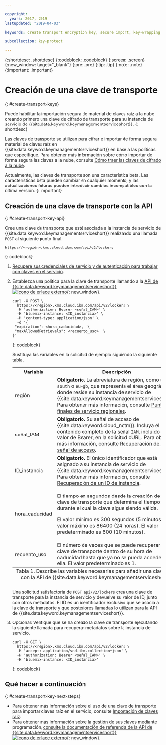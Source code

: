 ```yaml
---

copyright:
  years: 2017, 2019
lastupdated: "2019-04-03"

keywords: create transport encryption key, secure import, key-wrapping key, transport key API examples

subcollection: key-protect

---
```


{:shortdesc: .shortdesc}
{:codeblock: .codeblock}
{:screen: .screen}
{:new_window: target="_blank"}
{:pre: .pre}
{:tip: .tip}
{:note: .note}
{:important: .important}

# Creación de una clave de transporte
{: #create-transport-keys}

Puede habilitar la importación segura de material de claves raíz a la nube creando primero una clave de cifrado de transporte para su instancia de servicio de {{site.data.keyword.keymanagementserviceshort}}.
{: shortdesc}

Las claves de transporte se utilizan para cifrar e importar de forma segura material de claves raíz en {{site.data.keyword.keymanagementserviceshort}} en base a las políticas que especifique. Para obtener más información sobre cómo importar de forma segura las claves a la nube, consulte [Cómo traer las claves de cifrado a la nube](/docs/services/key-protect/concepts?topic=key-protect-importing-keys).

Actualmente, las claves de transporte son una característica beta. Las características beta pueden cambiar en cualquier momento, y las actualizaciones futuras pueden introducir cambios incompatibles con la última versión.
{: important}

## Creación de una clave de transporte con la API
{: #create-transport-key-api}

Cree una clave de transporte que esté asociada a la instancia de servicio de {{site.data.keyword.keymanagementserviceshort}} realizando una llamada `POST` al siguiente punto final.

```
https://<región>.kms.cloud.ibm.com/api/v2/lockers
```
{: codeblock}

1. [Recupere sus credenciales de servicio y de autenticación para trabajar con claves en el servicio](/docs/services/key-protect?topic=key-protect-set-up-api).

2. Establezca una política para la clave de transporte llamando a la [API de {{site.data.keyword.keymanagementserviceshort}}![Icono de enlace externo](../../icons/launch-glyph.svg "Icono de enlace externo")](https://{DomainName}/apidocs/key-protect){: new_window}.

    ```cURL
    curl -X POST \
      https://<región>.kms.cloud.ibm.com/api/v2/lockers \
      -H 'authorization: Bearer <señal_IAM>' \
      -H 'bluemix-instance: <ID_instancia>' \
      -H 'content-type: application/json' \
      -d '{
     "expiration": <hora_caducidad>,  \
     "maxAllowedRetrievals": <recuento_uso>  \
    }'
    ```
    {: codeblock}

    Sustituya las variables en la solicitud de ejemplo siguiendo la siguiente tabla.

      <table>
        <tr>
          <th>Variable</th>
          <th>Descripción</th>
        </tr>
        <tr>
          <td><varname>región</varname></td>
          <td><strong>Obligatorio.</strong> La abreviatura de región, como <code>us-south</code> o <code>eu-gb</code>, que representa el área geográfica donde reside su instancia de servicio de {{site.data.keyword.keymanagementserviceshort}}. Para obtener más información, consulte <a href="/docs/services/key-protect?topic=key-protect-regions#endpoints">Puntos finales de servicio regionales</a>.</td>
        </tr>
        <tr>
          <td><varname>señal_IAM</varname></td>
          <td><strong>Obligatorio.</strong> Su señal de acceso de {{site.data.keyword.cloud_notm}}. Incluya el contenido completo de la señal <code>IAM</code>, incluido el valor de Bearer, en la solicitud cURL. Para obtener más información, consulte <a href="/docs/services/key-protect?topic=key-protect-retrieve-access-token">Recuperación de una señal de acceso</a>.</td>
        </tr>
        <tr>
          <td><varname>ID_instancia</varname></td>
          <td><strong>Obligatorio.</strong> El único identificador que está asignado a su instancia de servicio de {{site.data.keyword.keymanagementserviceshort}}. Para obtener más información, consulte <a href="/docs/services/key-protect?topic=key-protect-retrieve-instance-ID">Recuperación de un ID de instancia</a>.</td>
        </tr>
        <tr>
          <td><varname>hora_caducidad</varname></td>
          <td>
            <p>El tiempo en segundos desde la creación de una clave de transporte que determina el tiempo durante el cual la clave sigue siendo válida.</p>
            <p>El valor mínimo es 300 segundos (5 minutos), y el valor máximo es 86400 (24 horas). El valor predeterminado es 600 (10 minutos).</p>
          </td>
        </tr>
        <tr>
          <td><varname>recuento_uso</varname></td>
          <td>El número de veces que se puede recuperar una clave de transporte dentro de su hora de caducidad hasta que ya no se pueda acceder a ella. El valor predeterminado es 1.</td>
        </tr>
          <caption style="caption-side:bottom;">Tabla 1. Describe las variables necesarias para añadir una clave raíz con la API de {{site.data.keyword.keymanagementserviceshort}}</caption>
      </table>

    Una solicitud satisfactoria de `POST api/v2/lockers` crea una clave de transporte para la instancia de servicio y devuelve su valor de ID, junto con otros metadatos. El ID es un identificador exclusivo que se asocia a la clave de transporte y que posteriores llamadas lo utilizan para la API de {{site.data.keyword.keymanagementserviceshort}}.

3. Opcional: Verifique que se ha creado la clave de transporte ejecutando la siguiente llamada para recuperar metadatos sobre la instancia de servicio.

    ```cURL
    curl -X GET \
      https://<región>.kms.cloud.ibm.com/api/v2/lockers \
      -H 'accept: application/vnd.ibm.collection+json' \
      -H 'authorization: Bearer <señal_IAM>' \
      -H 'bluemix-instance: <ID_instancia>'
    ```
    {: codeblock}

## Qué hacer a continuación
{: #create-transport-key-next-steps}

- Para obtener más información sobre el uso de una clave de transporte para importar claves raíz en el servicio, consulte [Importación de claves raíz](/docs/services/key-protect?topic=key-protect-import-root-keys).
- Para obtener más información sobre la gestión de sus claves mediante programación, [consulte la documentación de referencia de la API de {{site.data.keyword.keymanagementserviceshort}} ![Icono de enlace externo](../../icons/launch-glyph.svg "Icono de enlace externo")](https://{DomainName}/apidocs/key-protect){: new_window}.
